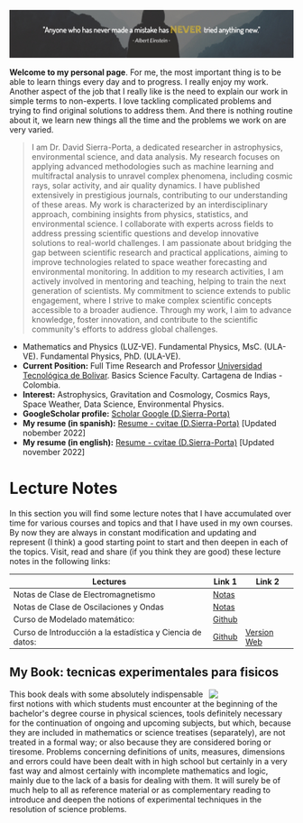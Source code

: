 ![einstein](Figures/i_Albert-Einstein-Quote-LinkedIn-Header_full.jpg)

__Welcome to my personal page__. For me, the most important thing is to be able to learn things every day and to progress. I really enjoy my work. Another aspect of the job that I really like is the need to explain our work in simple terms to non-experts. I love tackling complicated problems and trying to find original solutions to address them. And there is nothing routine about it, we learn new things all the time and the problems we work on are very varied.

> I am Dr. David Sierra-Porta, a dedicated researcher in astrophysics, environmental science, and data analysis. My research focuses on applying advanced methodologies such as machine learning and multifractal analysis to unravel complex phenomena, including cosmic rays, solar activity, and air quality dynamics. I have published extensively in prestigious journals, contributing to our understanding of these areas. My work is characterized by an interdisciplinary approach, combining insights from physics, statistics, and environmental science. I collaborate with experts across fields to address pressing scientific questions and develop innovative solutions to real-world challenges. I am passionate about bridging the gap between scientific research and practical applications, aiming to improve technologies related to space weather forecasting and environmental monitoring. In addition to my research activities, I am actively involved in mentoring and teaching, helping to train the next generation of scientists. My commitment to science extends to public engagement, where I strive to make complex scientific concepts accessible to a broader audience. Through my work, I aim to advance knowledge, foster innovation, and contribute to the scientific community's efforts to address global challenges.

- Mathematics and Physics (LUZ-VE). Fundamental Physics, MsC. (ULA-VE). Fundamental Physics, PhD. (ULA-VE).
- __Current Position:__ Full Time Research and Professor [Universidad Tecnológica de Bolivar](https://www.utb.edu.co/). Basics Science Faculty. Cartagena de Indias - Colombia.
- __Interest:__ Astrophysics, Gravitation and Cosmology, Cosmics Rays, Space Weather, Data Science, Environmental Physics.
- __GoogleScholar profile:__ [Scholar Google (D.Sierra-Porta)](https://scholar.google.com.co/citations?hl=en&user=-OInFfYAAAAJ&view_op=list_works&gmla=AJsN-F7XuqTMYbq3zhhnTvkctjh0m8aA-HAWT2JE20Rk-y7YgE79tUsEMI9zUJNv_7eufdW6A4BcXODNOXgGz-4WUL4yePdvZaYexF-GJeZ_fZXGEJQ9J3o)
- __My resume (in spanish):__ [Resume - cvitae (D.Sierra-Porta)](Files/cvdavid_resumen_es.pdf) [Updated nobember 2022]
- __My resume (in english):__ [Resume - cvitae (D.Sierra-Porta)](Files/cvdavid_resumen_en.pdf) [Updated november 2022]

# Lecture Notes
In this section you will find some lecture notes that I have accumulated over time for various courses and topics and that I have used in my own courses. By now they are always in constant modification and updating and represent (I think) a good starting point to start and then deepen in each of the topics. Visit, read and share (if you think they are good) these lecture notes in the following links:

| Lectures | Link 1 | Link 2 |
| --- | --- | --- |
| Notas de Clase de Electromagnetismo | [Notas](./notas_de_clase_Electromagnetismo.md) |  |
| Notas de Clase de Oscilaciones y Ondas | [Notas](./notas_de_clase_Ondas.md) |  |
| Curso de Modelado matemático: | [Github](https://github.com/sierraporta/ModeladoMatematico) |  |
| Curso de Introducción a la estadística y Ciencia de datos: | [Github](https://github.com/sierraporta/Data_Science_Introduction) | [Version Web](https://sierraporta.github.io/Data_Science_Introduction/) |

## My Book: tecnicas experimentales para fisicos

<img src="https://images-na.ssl-images-amazon.com/images/I/41vip41T9cS._SX331_BO1,204,203,200_.jpg" align="right" width="150px"/>

This book deals with some absolutely indispensable first notions with which students must encounter at the beginning of the bachelor's degree course in physical sciences, tools definitely necessary for the continuation of ongoing and upcoming subjects, but which, because they are included in mathematics or science treatises (separately), are not treated in a formal way; or also because they are considered boring or tiresome. Problems concerning definitions of units, measures, dimensions and errors could have been dealt with in high school but certainly in a very fast way and almost certainly with incomplete mathematics and logic, mainly due to the lack of a basis for dealing with them. It will surely be of much help to all as reference material or as complementary reading to introduce and deepen the notions of experimental techniques in the resolution of science problems.
